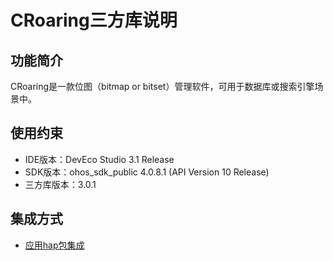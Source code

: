 # CRoaring三方库说明
## 功能简介
CRoaring是一款位图（bitmap or bitset）管理软件，可用于数据库或搜索引擎场景中。
## 使用约束
- IDE版本：DevEco Studio 3.1 Release
- SDK版本：ohos_sdk_public 4.0.8.1 (API Version 10 Release)
- 三方库版本：3.0.1

## 集成方式
+ [应用hap包集成](docs/hap_integrate.md)
